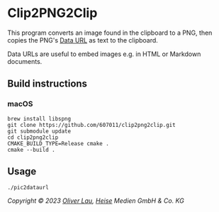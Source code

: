 # Clip2PNG2Clip

This program converts an image found in the clipboard to a PNG, then copies the PNG's [Data URL](https://developer.mozilla.org/en-US/docs/Web/HTTP/Basics_of_HTTP/Data_URLs) as text to the clipboard. 

Data URLs are useful to embed images e.g. in HTML or Markdown documents.

## Build instructions

### macOS

```
brew install libspng
git clone https://github.com/607011/clip2png2clip.git
git submodule update
cd clip2png2clip
CMAKE_BUILD_TYPE=Release cmake .
cmake --build .
```

## Usage

```
./pic2dataurl
```




_Copyright ©️ 2023 [Oliver Lau](mailto:ola@ct.de), [Heise](https://www.heise.de/) Medien GmbH & Co. KG_
